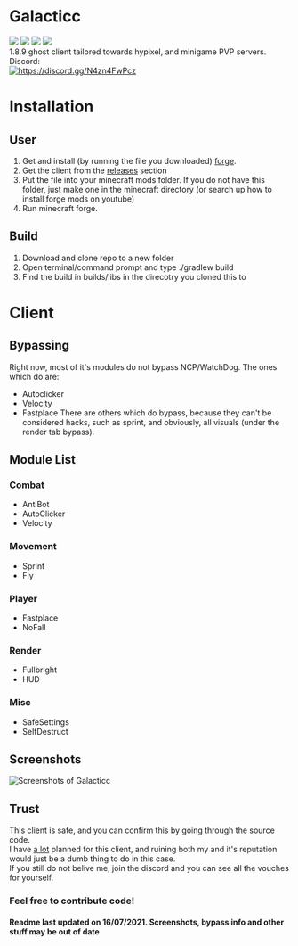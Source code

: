 # Galacticc
![](https://img.shields.io/github/license/Kopamed/Galacticc)
![](https://img.shields.io/github/languages/code-size/Kopamed/Galacticc?style=flat-square)
![](https://img.shields.io/tokei/lines/github/Kopamed/Galacticc?style=flat-square)
![](https://img.shields.io/github/languages/top/Kopamed/Galacticc) <br>
1.8.9 ghost client tailored towards hypixel, and minigame PVP servers.<br>
Discord:<br>
<a href="https://discord.gg/N4zn4FwPcz"><img src="https://invidget.switchblade.xyz/N4zn4FwPcz" alt="https://discord.gg/N4zn4FwPcz"/></a>

# Installation

## User
1. Get and install (by running the file you downloaded) [forge](https://files.minecraftforge.net/net/minecraftforge/forge/index_1.8.9.html 'forge'). 
2. Get the client from the [releases](https://github.com/Kopamed/Galacticc/releases 'Releases') section
3. Put the file into your minecraft mods folder. If you do not have this folder, just make one in the minecraft directory (or search up how to install forge mods on youtube)
4. Run minecraft forge.

## Build
1. Download and clone repo to a new folder
2. Open terminal/command prompt and type ./gradlew build
3. Find the build in builds/libs in the direcotry you cloned this to

# Client
## Bypassing
Right now, most of it's modules do not bypass NCP/WatchDog. The ones which do are:
 - Autoclicker
 - Velocity
 - Fastplace
 There are others which do bypass, because they can't be considered hacks, such as sprint, and obviously, all visuals (under the render tab bypass).
 
 ## Module List
 ### Combat
  - AntiBot
  - AutoClicker
  - Velocity
 ### Movement
  - Sprint
  - Fly
 ### Player
  - Fastplace
  - NoFall
 ### Render
  - Fullbright
  - HUD
 ### Misc
  - SafeSettings
  - SelfDestruct
 
 ## Screenshots
 <img src="https://imgur.com/a/32SoGrE" alt="Screenshots of Galacticc">
 
 ## Trust
 This client is safe, and you can confirm this by going through the source code.<br>
 I have [a lot](https://github.com/Kopamed/Galacticc/projects/1 "roadmap") planned for this client, and ruining both my and it's reputation would just be a dumb thing to do in this case. <br>If you still do not belive me, join the discord and you can see all the vouches for yourself.
 
 ### Feel free to contribute code!

#### Readme last updated on 16/07/2021. Screenshots, bypass info and other stuff may be out of date
